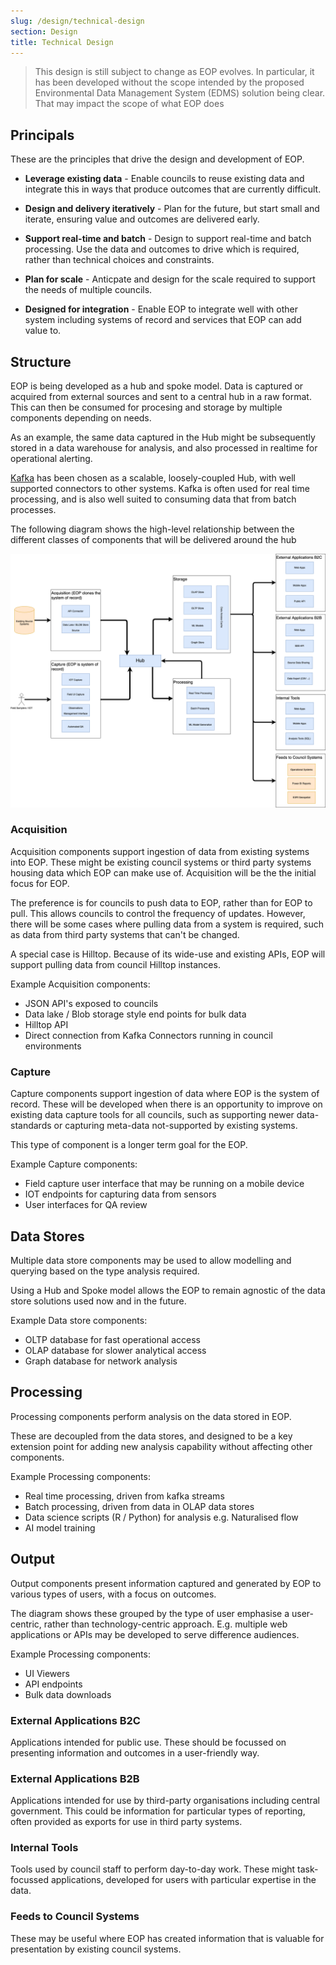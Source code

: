 ```yaml
---
slug: /design/technical-design
section: Design
title: Technical Design
---
```


> This design is still subject to change as EOP evolves. In particular, it has
> been developed without the scope intended by the proposed Environmental Data
> Management System (EDMS) solution being clear. That may impact the scope of
> what EOP does

## Principals

These are the principles that drive the design and development of EOP.

- **Leverage existing data** - Enable councils to reuse existing data and 
integrate this in ways that produce outcomes that are currently difficult.

- **Design and delivery iteratively** - Plan for the future, but start small and
iterate, ensuring value and outcomes are delivered early.

- **Support real-time and batch** - Design to support real-time and batch
processing. Use the data and outcomes to drive which is required, rather
than technical choices and constraints. 

- **Plan for scale** - Anticpate and design for the scale required to support
the needs of multiple councils.

- **Designed for integration** - Enable EOP to integrate well with other system
including systems of record and services that EOP can add value to.

## Structure

EOP is being developed as a hub and spoke model. Data is captured or acquired
from external sources and sent to a central hub in a raw format. This can then
be consumed for procesing and storage by multiple components depending on needs.

As an example, the same data captured in the Hub might be subsequently stored in
a data warehouse for analysis, and also processed in realtime for operational
alerting.

[Kafka](https://kafka.apache.org/) has been chosen as a scalable, loosely-coupled
Hub, with well supported connectors to other systems. Kafka is often used
for real time processing, and is also well suited to consuming data that from
batch processes.

The following diagram shows the high-level relationship between the different
classes of components that will be delivered around the hub

![High Level Overview Diagram](./high-level-overview.png)

### Acquisition

Acquisition components support ingestion of data from existing systems into EOP.
These might be existing council systems or third party systems housing data
which EOP can make use of. Acquisition will be the the initial focus for EOP.

The preference is for councils to push data to EOP, rather than for EOP to pull.
This allows councils to control the frequency of updates. However, there will be
some cases where pulling data from a system is required, such as data from third
party systems that can't be changed.

A special case is Hilltop. Because of its wide-use and existing APIs, EOP will
support pulling data from council Hilltop instances.

Example Acquisition components:

- JSON API's exposed to councils
- Data lake / Blob storage style end points for bulk data
- Hilltop API
- Direct connection from Kafka Connectors running in council environments

### Capture

Capture components support ingestion of data where EOP is the system of record.
These will be developed when there is an opportunity to improve on existing data
capture tools for all councils, such as supporting newer data-standards or
capturing meta-data not-supported by existing systems.

This type of component is a longer term goal for the EOP.

Example Capture components:

- Field capture user interface that may be running on a mobile device
- IOT endpoints for capturing data from sensors
- User interfaces for QA review

## Data Stores

Multiple data store components may be used to allow modelling and querying based
on the type analysis required.

Using a Hub and Spoke model allows the EOP to remain agnostic of the data store 
solutions used now and in the future.

Example Data store components:

- OLTP database for fast operational access
- OLAP database for slower analytical access
- Graph database for network analysis

## Processing

Processing components perform analysis on the data stored in EOP.

These are decoupled from the data stores, and designed to be a key extension
point for adding new analysis capability without affecting other components.

Example Processing components:

- Real time processing, driven from kafka streams
- Batch processing, driven from data in OLAP data stores
- Data science scripts (R / Python) for analysis e.g. Naturalised flow
- AI model training

## Output

Output components present information captured and generated by EOP to various
types of users, with a focus on outcomes.

The diagram shows these grouped by the type of user emphasise a user-centric,
rather than technology-centric approach. E.g. multiple web applications or APIs
may be developed to serve difference audiences.

 Example Processing components:

- UI Viewers
- API endpoints
- Bulk data downloads

### External Applications B2C

Applications intended for public use. These should be focussed on presenting 
information and outcomes in a user-friendly way.

### External Applications B2B

Applications intended for use by third-party organisations including central
government. This could be information for particular types of reporting, often
provided as exports for use in third party systems.

### Internal Tools

Tools used by council staff to perform day-to-day work. These might task-focussed
applications, developed for users with particular expertise in the data.

### Feeds to Council Systems

These may be useful where EOP has created information that is valuable for
presentation by existing council systems.
